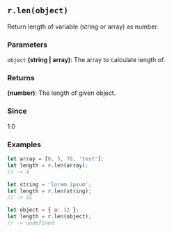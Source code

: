 ## `r.len(object)`
Return length of variable (string or array) as number.

### Parameters
`object` **(string | array)**: The array to calculate length of.

### Returns
**(number)**: The length of given object.

### Since
1.0

### Examples
```javascript
let array = [0, 5, 78, 'test'];
let length = r.len(array);
// -> 4

let string = 'lorem ipsum';
let length = r.len(string);
// -> 11

let object = { a: 12 };
let length = r.len(object);
// -> undefined
```